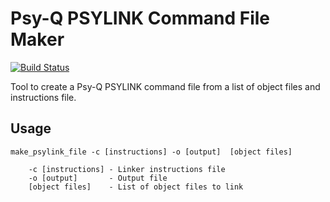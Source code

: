 # Psy-Q PSYLINK Command File Maker

[![Build Status](https://github.com/devon-artmeier/make_psylink_file/actions/workflows/cmake-multi-platform.yml/badge.svg)](https://github.com/devon-artmeier/make_psylink_file/actions/workflows/cmake-multi-platform.yml)

Tool to create a Psy-Q PSYLINK command file from a list of object files and instructions file.

## Usage

    make_psylink_file -c [instructions] -o [output]  [object files]
    
        -c [instructions] - Linker instructions file
        -o [output]       - Output file
        [object files]    - List of object files to link
